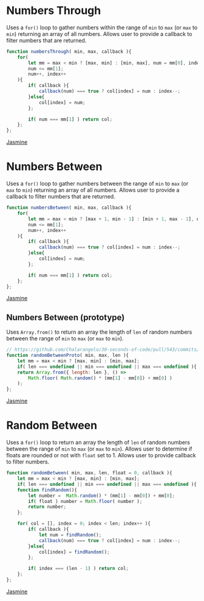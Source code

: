 # Numbers Through

Uses a `for()` loop to gather numbers within the range of `min` to `max` (or `max` to `min`) returning an array of all numbers. Allows user to provide a callback to filter numbers that are returned.

```js
function numbersThrough( min, max, callback ){
	for(
		let mm = max < min ? [max, min] : [min, max], num = mm[0], index = 0, col = [];
		num <= mm[1];
		num++, index++
	){
		if( callback ){
			callback(num) === true ? col[index] = num : index--;
		}else{
			col[index] = num;
		};

		if( num === mm[1] ) return col;
	};
};
```

[Jasmine](../../testing/NumberRange.html)

# Numbers Between

Uses a `for()` loop to gather numbers between the range of `min` to `max` (or `max` to `min`) returning an array of all numbers. Allows user to provide a callback to filter numbers that are returned.

```js
function numbersBetween( min, max, callback ){
	for(
		let mm = max < min ? [max + 1, min - 1] : [min + 1, max - 1], num = mm[0], index = 0, col = [];
		num <= mm[1];
		num++, index++
	){
		if( callback ){
			callback(num) === true ? col[index] = num : index--;
		}else{
			col[index] = num;
		};

		if( num === mm[1] ) return col;
	};
};
```

[Jasmine](../../testing/NumberRange.html)

## Numbers Between (prototype)

Uses `Array.from()` to return an array the length of `len` of random numbers between the range of `min` to `max` (or `max` to `min`).

```js
// https://github.com/Chalarangelo/30-seconds-of-code/pull/543/commits/3c69263268f988937ea7041b5441d29f373416fd
function randomBetweenProto( min, max, len ){
	let mm = max < min ? [max, min] : [min, max];
	if( len === undefined || min === undefined || max === undefined ){ return null; };
	return Array.from({ length: len }, () =>
		Math.floor( Math.random() * (mm[1] - mm[0]) + mm[0] )
	);
};

```

[Jasmine](../../testing/NumberRange.html)

# Random Between

Uses a `for()` loop to return an array the length of `len` of random numbers between the range of `min` to `max` (or `max` to `min`). Allows user to determine if floats are rounded or not with `float` set to 1. Allows user to provide callback to filter numbers.

```js
function randomBetween( min, max, len, float = 0, callback ){
	let mm = max < min ? [max, min] : [min, max];
	if( len === undefined || min === undefined || max === undefined ){ return null; };
	function findRandom(){
		let number =  Math.random() * (mm[1] - mm[0]) + mm[0];
		if( float ) number = Math.floor( number );
		return number;
	};

	for( col = [], index = 0; index < len; index++ ){
		if( callback ){
			let num = findRandom();
			callback(num) === true ? col[index] = num : index--;
		}else{
			col[index] = findRandom();
		};

		if( index === (len - 1) ) return col;
	};
};

```

[Jasmine](../../testing/NumberRange.html)
